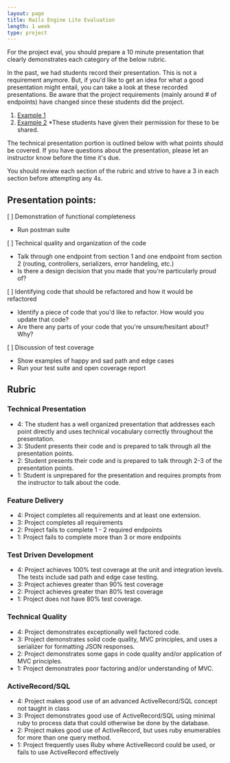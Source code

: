 ```yaml
---
layout: page
title: Rails Engine Lite Evaluation
length: 1 week
type: project
---
```


For the project eval, you should prepare a 10 minute presentation that clearly demonstrates each category of the below rubric. 

In the past, we had students record their presentation. This is not a requirement anymore. But, if you'd like to get an idea for what a good presentation might entail, you can take a look at these recorded presentations. Be aware that the project requirements (mainly around # of endpoints) have changed since these students did the project.
1. [Example 1](https://www.loom.com/share/44b0adf2a5b54be5bd4d02405e43c98b)
2. [Example 2](https://www.loom.com/share/765f2cfbf4af49268cdee564e5d995db)
*These students have given their permission for these to be shared.

The technical presentation portion is outlined below with what points should be covered. If you have questions about the presentation, please let an instructor know before the time it's due.

You should review each section of the rubric and strive to have a 3 in each section before attempting any 4s.



## Presentation points:

[ ] Demonstration of functional completeness 
 * Run postman suite

[ ] Technical quality and organization of the code
 * Talk through one endpoint from section 1 and one endpoint from section 2 (routing, controllers, serializers, error handeling, etc.)
 * Is there a design decision that you made that you're particularly proud of? 

[ ] Identifying code that should be refactored and how it would be refactored
 * Identify a piece of code that you'd like to refactor. How would you update that code?
 * Are there any parts of your code that you're unsure/hesitant about? Why?

[ ] Discussion of test coverage 
 * Show examples of happy and sad path and edge cases
 * Run your test suite and open coverage report 




## Rubric

### Technical Presentation

* 4: The student has a well organized presentation that addresses each point directly and uses technical vocabulary correctly throughout the presentation.
* 3: Student presents their code and is prepared to talk through all the presentation points.
* 2: Student presents their code and is prepared to talk through 2-3 of the presentation points.
* 1: Student is unprepared for the presentation and requires prompts from the instructor to talk about the code.

### Feature Delivery

* 4: Project completes all requirements and at least one extension.
* 3: Project completes all requirements
* 2: Project fails to complete 1 - 2 required endpoints
* 1: Project fails to complete more than 3 or more endpoints

### Test Driven Development

* 4: Project achieves 100% test coverage at the unit and integration levels. The tests include sad path and edge case testing.
* 3: Project achieves greater than 90% test coverage
* 2: Project achieves greater than 80% test coverage
* 1: Project does not have 80% test coverage.

### Technical Quality

* 4: Project demonstrates exceptionally well factored code.
* 3: Project demonstrates solid code quality, MVC principles, and uses a serializer for formatting JSON responses.
* 2: Project demonstrates some gaps in code quality and/or application of MVC principles.
* 1: Project demonstrates poor factoring and/or understanding of MVC.

### ActiveRecord/SQL

* 4: Project makes good use of an advanced ActiveRecord/SQL concept not taught in class
* 3: Project demonstrates good use of ActiveRecord/SQL using minimal ruby to process data that could otherwise be done by the database.
* 2: Project makes good use of ActiveRecord, but uses ruby enumerables for more than one query method.
* 1: Project frequently uses Ruby where ActiveRecord could be used, or fails to use ActiveRecord effectively
